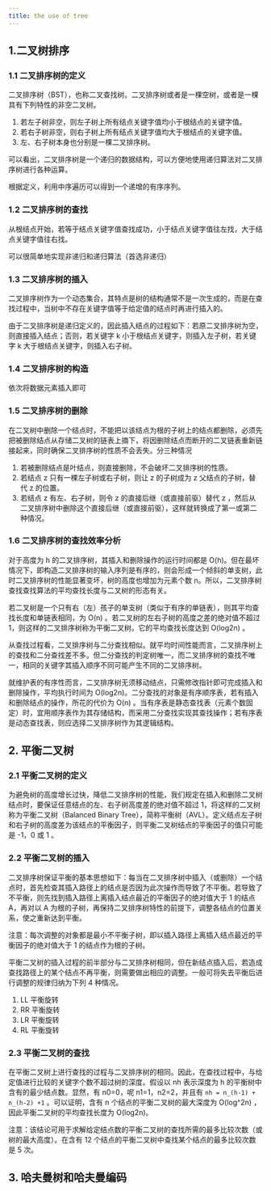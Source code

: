 ```yaml
---
title: the use of tree
---
```


## 1.二叉树排序

### 1.1 二叉排序树的定义

二叉排序树（BST），也称二叉查找树。二叉排序树或者是一棵空树，或者是一棵具有下列特性的非空二叉树。

1. 若左子树非空，则左子树上所有结点关键字值均小于根结点的关键字值。
2. 若右子树非空，则右子树上所有结点关键字值均大于根结点的关键字值。
3. 左、右子树本身也分别是一棵二叉排序树。

可以看出，二叉排序树是一个递归的数据结构，可以方便地使用递归算法对二叉排序树进行各种运算。

根据定义，利用中序遍历可以得到一个递增的有序序列。

### 1.2 二叉排序树的查找

从根结点开始，若等于结点关键字值查找成功，小于结点关键字值往左找，大于结点关键字值往右找。

可以很简单地实现非递归和递归算法（首选非递归）

### 1.3 二叉排序树的插入

二叉排序树作为一个动态集合，其特点是树的结构通常不是一次生成的，而是在查找过程中，当树中不存在关键字值等于给定值的结点时再进行插入的。

由于二叉排序树是递归定义的，因此插入结点的过程如下：若原二叉排序树为空，则直接插入结点；否则，若关键字 k 小于根结点关键字，则插入左子树，若关键字 k 大于根结点关键字，则插入右子树。

### 1.4 二叉排序树的构造

依次将数据元素插入即可

### 1.5 二叉排序树的删除

在二叉树中删除一个结点时，不能把以该结点为根的子树上的结点都删除，必须先把被删除结点从存储二叉树的链表上摘下，将因删除结点而断开的二叉链表重新链接起来，同时确保二叉排序树的性质不会丢失。分三种情况

1. 若被删除结点是叶结点，则直接删除，不会破坏二叉排序树的性质。
2. 若结点 z 只有一棵左子树或右子树，则让 z 的子树成为 z 父结点的子树，替代 z 的位置。
3. 若结点 z 有左、右子树，则令 z 的直接后继（或直接前驱）替代 z ，然后从二叉排序树中删除这个直接后继（或直接前驱），这样就转换成了第一或第二种情况。

### 1.6 二叉排序树的查找效率分析

对于高度为 h 的二叉排序树，其插入和删除操作的运行时间都是 O(h)。但在最坏情况下，即构造二叉排序树的输入序列是有序的，则会形成一个倾斜的单支树，此时二叉排序树的性能显著变坏，树的高度也增加为元素个数 n。所以，二叉排序树查找查找算法的平均查找长度与二叉树的形态有关。

若二叉树是一个只有右（左）孩子的单支树（类似于有序的单链表），则其平均查找长度和单链表相同，为 O(n) 。若二叉树的左右子树的高度之差的绝对值不超过 1，则这样的二叉排序树称为平衡二叉树。它的平均查找长度达到 O(log2n) 。

从查找过程看，二叉排序树与二分查找相似。就平均时间性能而言，二叉排序树上的查找和二分查找差不多。但二分查找的判定树唯一，而二叉排序树的查找不唯一，相同的关键字其插入顺序不同可能产生不同的二叉排序树。

就维护表的有序性而言，二叉排序树无须移动结点，只需修改指针即可完成插入和删除操作，平均执行时间为 O(log2n)。二分查找的对象是有序顺序表，若有插入和删除结点的操作，所花的代价为 O(n) 。当有序表是静态查找表（元素个数固定）时，宜用顺序表作为其存储结构，而采用二分查找实现其查找操作；若有序表是动态查找表，则应选择二叉排序树作为其逻辑结构。

## 2. 平衡二叉树

### 2.1 平衡二叉树的定义

为避免树的高度增长过快，降低二叉排序树的性能，我们规定在插入和删除二叉树结点时，要保证任意结点的左、右子树高度差的绝对值不超过 1，将这样的二叉树称为平衡二叉树（Balanced Binary Tree），简称平衡树（AVL）。定义结点左子树和右子树的高度差为该结点的平衡因子，则平衡二叉树结点的平衡因子的值只可能是 -1，0 或 1 。

### 2.2 平衡二叉树的插入

二叉排序树保证平衡的基本思想如下：每当在二叉排序树中插入（或删除）一个结点时，首先检查其插入路径上的结点是否因为此次操作而导致了不平衡。若导致了不平衡，则先找到插入路径上离插入结点最近的平衡因子的绝对值大于 1 的结点 A，再对以 A 为根的子树，再保持二叉排序树特性的前提下，调整各结点的位置关系，使之重新达到平衡。

注意：每次调整的对象都是最小不平衡子树，即以插入路径上离插入结点最近的平衡因子的绝对值大于 1 的结点作为根的子树。

平衡二叉树的插入过程的前半部分与二叉排序树相同，但在新结点插入后，若造成查找路径上的某个结点不再平衡，则需要做出相应的调整。一般可将失去平衡后进行调整的规律归纳为下列 4 种情况。

1. LL 平衡旋转
2. RR 平衡旋转
3. LR 平衡旋转
4. RL 平衡旋转

### 2.3 平衡二叉树的查找

在平衡二叉树上进行查找的过程与二叉排序树的相同。因此，在查找过程中，与给定值进行比较的关键字个数不超过树的深度。假设以 nh 表示深度为 h 的平衡树中含有的最少结点数。显然，有 n0=0，呢 n1=1，n2=2，并且有 `nh = n_(h-1) + n_(h-2) +1`  。可以证明，含有 n 个结点的平衡二叉树的最大深度为 O(log^2n) ，因此平衡二叉树的平均查找长度为 O(log2n)。

注意：该结论可用于求解给定结点数的平衡二叉树的查找所需的最多比较次数（或树的最大高度）。在含有 12 个结点的平衡二叉树中查找某个结点的最多比较次数是 5 次。

## 3. 哈夫曼树和哈夫曼编码

